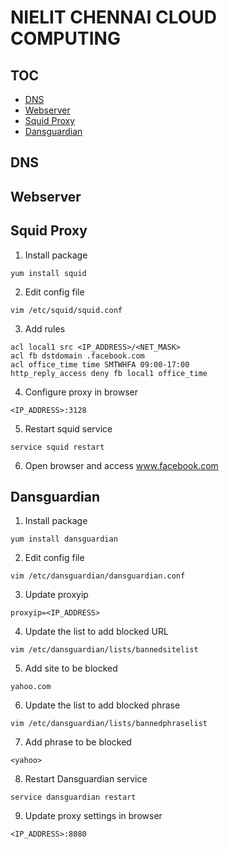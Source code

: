 # NIELIT CHENNAI CLOUD COMPUTING

## TOC
- [DNS](#dns)
- [Webserver](#webserver)
- [Squid Proxy](#squid-proxy)
- [Dansguardian](#dansguardian)

## DNS


## Webserver


## Squid Proxy

1. Install package
```
yum install squid
```
2. Edit config file
```
vim /etc/squid/squid.conf
```
3. Add rules
```
acl local1 src <IP_ADDRESS>/<NET_MASK>
acl fb dstdomain .facebook.com
acl office_time time SMTWHFA 09:00-17:00
http_reply_access deny fb local1 office_time
```
4. Configure proxy in browser
```
<IP_ADDRESS>:3128
```
5. Restart squid service
```
service squid restart
```
6. Open browser and access www.facebook.com

## Dansguardian
1. Install package
```
yum install dansguardian
```
2. Edit config file
```
vim /etc/dansguardian/dansguardian.conf
```
3. Update proxyip
```
proxyip=<IP_ADDRESS>
```
4. Update the list to add blocked URL
```
vim /etc/dansguardian/lists/bannedsitelist
```
5. Add site to be blocked
```
yahoo.com
```
6. Update the list to add blocked phrase
```
vim /etc/dansguardian/lists/bannedphraselist
```
7. Add phrase to be blocked
```
<yahoo>
```
8. Restart Dansguardian service
```
service dansguardian restart
```
9. Update proxy settings in browser
```
<IP_ADDRESS>:8080
```
